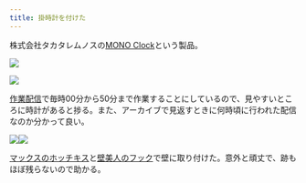 ```yaml
---
title: 掛時計を付けた
---
```

株式会社タカタレムノスの[MONO Clock](https://www.amazon.co.jp/dp/B004UIT8BK)という製品。

![](https://lh5.googleusercontent.com/hfavt0cXM2xhYZ4irbvDdKqHYfbjww5-xgBexyg3v43n2T70CgQP0z0y4hdaQBAPldPrVFwRf0y41vci-OHILruVtb7DBAvH0qBXy3vtGBd-nWMwh9dflYkEeCJH9dVJh6IhtuOMHVB4Q2wYLA)

![](https://lh5.googleusercontent.com/YcaH-uQ2pxnp91vg7yGcv3kVaWTLpg5iFHYegiladPzSF40uFiOlEVmINJubJlEYFNVE130ps4XLYvVltuykz7_c23EYrQV4yVl9wQ4YpA-5-vm9dIS7zjgN3HPVnfcfM4MRBiN-yDYAie2nlg)

[作業配信](https://www.youtube.com/channel/UC5s-KpSDGzxWPWNv94PnJHw)で毎時00分から50分まで作業することにしているので、見やすいところに時計があると捗る。また、アーカイブで見返すときに何時頃に行われた配信なのか分かって良い。

![](https://lh3.googleusercontent.com/-Ghfx8HgrmGJXrGLOfTQgm7RjCE6f8Fb1a19JxXPRNDmsSrqo72TNS3Yb62ce_WV_PK2pQpjPaR5JTcNQK3QplOUgtrWnbWXgCbBN18Hhl1fkznF5Yl6AITpJ5iatLrP3jwvprfDqCgvrzAs6w)![](https://lh6.googleusercontent.com/Hsn3zP4g5l5L8_X47p3pmN14L3m3R3wrfnXgq1JUMv-feHS1q3xtnp1gmwWXLcUjhk1p9zND4VpbnfJkPn-PI-w0fHscfOg5oIfEaukIv8LZq8ARiarGXqV_TmAN8t3-LcSEsKXEKPiAA7qIEA)

[マックスのホッチキス](https://www.amazon.co.jp/dp/B000O9WRWG)と[壁美人のフック](https://www.amazon.co.jp/dp/B00CU78TDG)で壁に取り付けた。意外と頑丈で、跡もほぼ残らないので助かる。
